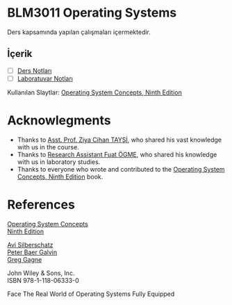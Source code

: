 # BLM3011 Operating Systems

Ders kapsamında yapılan çalışmaları içermektedir.  

## İçerik
- [ ] [Ders Notları](01-Lecture/readme.md)
- [ ] [Laboratuvar Notları](02-Laboratory/readme.md)

Kullanılan Slaytlar: [Operating System Concepts, Ninth Edition](https://www.os-book.com/OS9/)

# Acknowlegments

* Thanks to [Asst. Prof. Ziya Cihan TAYŞİ](https://scholar.google.com.tr/citations?user=VekrbqoAAAAJ&hl=en), who shared his vast knowledge with us in the course.
* Thanks to [Research Assistant Fuat ÖGME](https://scholar.google.com/citations?user=Zxoda-sAAAAJ&hl=en), who shared his knowledge with us in laboratory studies.
* Thanks to everyone who wrote and contributed to the [Operating System Concepts, Ninth Edition](https://www.os-book.com/OS9/) book.

# References
[Operating System Concepts  
Ninth Edition](https://www.os-book.com/OS9/)  

[Avi Silberschatz](https://codex.cs.yale.edu/avi/)  
[Peter Baer Galvin](https://galvin.info/)  
[Greg Gagne](http://cs.westminstercollege.edu/~greg/)  

John Wiley & Sons, Inc.  
ISBN 978-1-118-06333-0  

Face The Real World of Operating Systems Fully Equipped